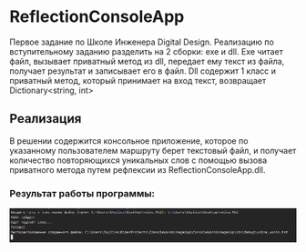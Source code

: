 # ReflectionConsoleApp
Первое задание по Школе Инженера Digital Design. Реализацию по вступительному заданию разделить на 2 сборки: exe и dll. Exe читает файл, вызывает приватный метод из dll, передает ему текст из файла, получает результат и записывает его в файл. Dll содержит 1 класс и приватный метод, который принимает на вход текст, возвращает Dictionary<string, int>

## Реализация
В решении содержится консольное приложение, которое по указанному пользователем маршруту берет текстовый файл, и получает количество повторяющихся уникальных слов с помощью вызова приватного метода путем рефлексии из ReflectionConsoleApp.dll.
### Результат работы программы:
![Результат](https://github.com/Skyliice/DigitalDesign_TestTasks/blob/master/Screenshots/ConsoleAppScreenshot1.png)
